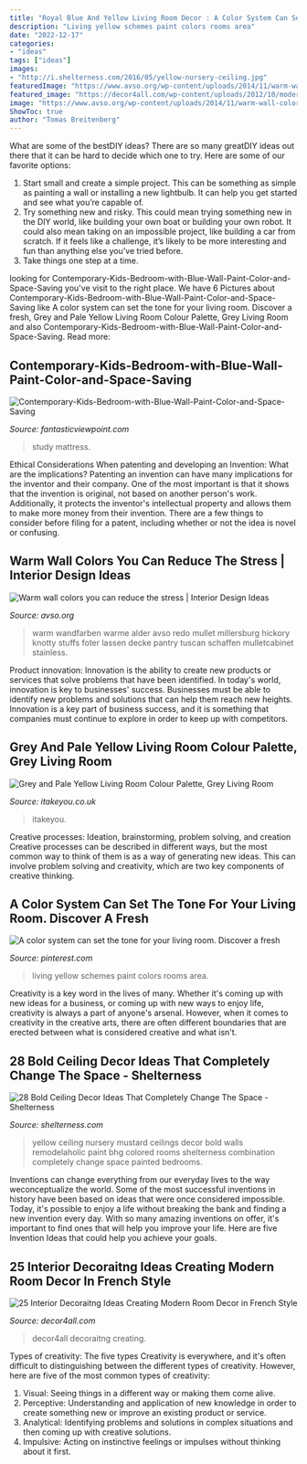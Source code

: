 ```yaml
---
title: "Royal Blue And Yellow Living Room Decor : A Color System Can Set The Tone For Your Living Room. Discover A Fresh"
description: "Living yellow schemes paint colors rooms area"
date: "2022-12-17"
categories:
- "ideas"
tags: ["ideas"]
images:
- "http://i.shelterness.com/2016/05/yellow-nursery-ceiling.jpg"
featuredImage: "https://www.avso.org/wp-content/uploads/2014/11/warm-wall-colors-you-can-reduce-the-stress-1415179071.jpg"
featured_image: "https://decor4all.com/wp-content/uploads/2012/10/modern-interior-decorating-ideas-french-style-17.jpg"
image: "https://www.avso.org/wp-content/uploads/2014/11/warm-wall-colors-you-can-reduce-the-stress-1415179071.jpg"
ShowToc: true
author: "Tomas Breitenberg"
---
```



What are some of the bestDIY ideas?
There are so many greatDIY ideas out there that it can be hard to decide which one to try. Here are some of our favorite options: 
1) Start small and create a simple project. This can be something as simple as painting a wall or installing a new lightbulb. It can help you get started and see what you’re capable of. 
2) Try something new and risky. This could mean trying something new in the DIY world, like building your own boat or building your own robot. It could also mean taking on an impossible project, like building a car from scratch. If it feels like a challenge, it’s likely to be more interesting and fun than anything else you’ve tried before. 
3) Take things one step at a time.

	

		
looking for Contemporary-Kids-Bedroom-with-Blue-Wall-Paint-Color-and-Space-Saving you've visit to the right place. We have 6 Pictures about Contemporary-Kids-Bedroom-with-Blue-Wall-Paint-Color-and-Space-Saving like A color system can set the tone for your living room. Discover a fresh, Grey and Pale Yellow Living Room Colour Palette, Grey Living Room and also Contemporary-Kids-Bedroom-with-Blue-Wall-Paint-Color-and-Space-Saving. Read more:
		
    
## Contemporary-Kids-Bedroom-with-Blue-Wall-Paint-Color-and-Space-Saving

<img loading=lazy src="https://www.fantasticviewpoint.com/wp-content/uploads/2016/11/Contemporary-Kids-Bedroom-with-Blue-Wall-Paint-Color-and-Space-Saving-Bunk-Bed-with-White-and-Yellow-Closet-and-Orange-Mattress-and-Rug-and-Comfortable-Study-Space-1024x573.jpg" onerror="this.onerror=null;this.src='https://tse3.mm.bing.net/th?id=OIP.AUh6P9dsYgVplVJ_8qtH7wHaEJ&amp;pid=15.1';" alt="Contemporary-Kids-Bedroom-with-Blue-Wall-Paint-Color-and-Space-Saving">

_Source: fantasticviewpoint.com_

>study mattress. 

	

Ethical Considerations When patenting and developing an Invention: What are the implications?
Patenting an invention can have many implications for the inventor and their company. One of the most important is that it shows that the invention is original, not based on another person's work. Additionally, it protects the inventor's intellectual property and allows them to make more money from their invention. There are a few things to consider before filing for a patent, including whether or not the idea is novel or confusing.

    
## Warm Wall Colors You Can Reduce The Stress | Interior Design Ideas

<img loading=lazy src="https://www.avso.org/wp-content/uploads/2014/11/warm-wall-colors-you-can-reduce-the-stress-1415179071.jpg" onerror="this.onerror=null;this.src='https://tse3.mm.bing.net/th?id=OIP.tt86A4lJB7okXtDici_bGwHaJ6&amp;pid=15.1';" alt="Warm wall colors you can reduce the stress | Interior Design Ideas">

_Source: avso.org_

>warm wandfarben warme alder avso redo mullet millersburg hickory knotty stuffs foter lassen decke pantry tuscan schaffen mulletcabinet stainless. 

	

Product innovation:
Innovation is the ability to create new products or services that solve problems that have been identified. In today's world, innovation is key to businesses' success. Businesses must be able to identify new problems and solutions that can help them reach new heights. Innovation is a key part of business success, and it is something that companies must continue to explore in order to keep up with competitors.

    
## Grey And Pale Yellow Living Room Colour Palette, Grey Living Room

<img loading=lazy src="https://www.itakeyou.co.uk/wp-content/uploads/2020/08/grey-yellow-570x1087.jpg" onerror="this.onerror=null;this.src='https://tse3.mm.bing.net/th?id=OIP.5C68EEDEgRs2rUwhn52CQwHaOH&amp;pid=15.1';" alt="Grey and Pale Yellow Living Room Colour Palette, Grey Living Room">

_Source: itakeyou.co.uk_

>itakeyou. 

	

Creative processes: Ideation, brainstorming, problem solving, and creation
Creative processes can be described in different ways, but the most common way to think of them is as a way of generating new ideas. This can involve problem solving and creativity, which are two key components of creative thinking.

    
## A Color System Can Set The Tone For Your Living Room. Discover A Fresh

<img loading=lazy src="https://i.pinimg.com/736x/9b/b2/58/9bb258d2705d77a2281f8604682c152d.jpg" onerror="this.onerror=null;this.src='https://tse1.mm.bing.net/th?id=OIP.LDZwkbZeYTjVqa1DvHGZ4gHaJ3&amp;pid=15.1';" alt="A color system can set the tone for your living room. Discover a fresh">

_Source: pinterest.com_

>living yellow schemes paint colors rooms area. 

	

Creativity is a key word in the lives of many. Whether it's coming up with new ideas for a business, or coming up with new ways to enjoy life, creativity is always a part of anyone's arsenal. However, when it comes to creativity in the creative arts, there are often different boundaries that are erected between what is considered creative and what isn't.

    
## 28 Bold Ceiling Decor Ideas That Completely Change The Space - Shelterness

<img loading=lazy src="http://i.shelterness.com/2016/05/yellow-nursery-ceiling.jpg" onerror="this.onerror=null;this.src='https://tse3.mm.bing.net/th?id=OIP.JELL2MeLgrD2skFkR-rR2QHaJ3&amp;pid=15.1';" alt="28 Bold Ceiling Decor Ideas That Completely Change The Space - Shelterness">

_Source: shelterness.com_

>yellow ceiling nursery mustard ceilings decor bold walls remodelaholic paint bhg colored rooms shelterness combination completely change space painted bedrooms. 

	

Inventions can change everything from our everyday lives to the way weconceptualize the world. Some of the most successful inventions in history have been based on ideas that were once considered impossible. Today, it's possible to enjoy a life without breaking the bank and finding a new invention every day. With so many amazing inventions on offer, it's important to find ones that will help you improve your life. Here are five Invention Ideas that could help you achieve your goals.

    
## 25 Interior Decoraitng Ideas Creating Modern Room Decor In French Style

<img loading=lazy src="https://decor4all.com/wp-content/uploads/2012/10/modern-interior-decorating-ideas-french-style-17.jpg" onerror="this.onerror=null;this.src='https://tse2.mm.bing.net/th?id=OIP.sa0lthxmA7jrLDG61jYYgQHaIV&amp;pid=15.1';" alt="25 Interior Decoraitng Ideas Creating Modern Room Decor in French Style">

_Source: decor4all.com_

>decor4all decoraitng creating. 

	

Types of creativity: The five types
Creativity is everywhere, and it's often difficult to distinguishing between the different types of creativity. However, here are five of the most common types of creativity:
1. Visual: Seeing things in a different way or making them come alive.
2. Perceptive: Understanding and application of new knowledge in order to create something new or improve an existing product or service. 
3. Analytical: Identifying problems and solutions in complex situations and then coming up with creative solutions. 
4. Impulsive: Acting on instinctive feelings or impulses without thinking about it first. 

